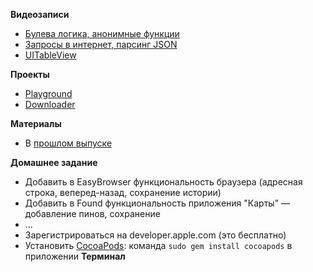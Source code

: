 **Видеозаписи**

- [Булева логика, анонимные функции](https://youtu.be/a-BQlt3iW28)
- [Запросы в интернет, парсинг JSON](https://youtu.be/pP5kCuOwRgc)
- [UITableView](https://youtu.be/zc9E-pIhqrQ)

**Проекты**

- [Playground](https://github.com/m4rr/MosCoding/tree/master/Downloader)
- [Downloader](https://github.com/m4rr/MosCoding/tree/master/MyPlayground.playground)

**Материалы**

- В [прошлом выпуске](https://github.com/m4rr/MosCoding/issues/7)

**Домашнее задание**

- Добавить в EasyBrowser функциональность браузера (адресная строка, веперед-назад, сохранение истории)
- Добавить в Found функциональность приложения "Карты" — добавление пинов, сохранение
- ...
- Зарегистрироваться на developer.apple.com (это бесплатно)
- Установить [CocoaPods](https://cocoapods.org): команда `sudo gem install cocoapods` в приложении **Терминал**
